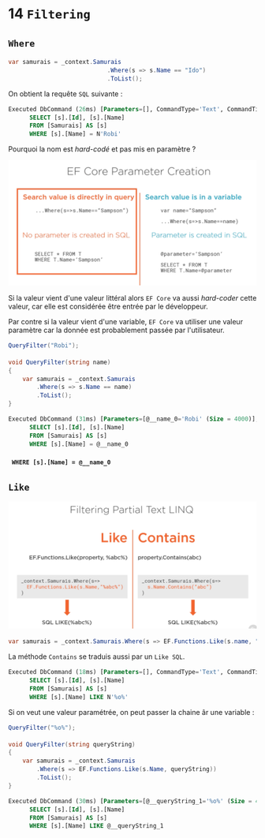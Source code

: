# 14 `Filtering`

## `Where`

```cs
var samurais = _context.Samurais
    						.Where(s => s.Name == "Ido")
    						.ToList();
```

On obtient la requête `SQL` suivante :

```sql
Executed DbCommand (26ms) [Parameters=[], CommandType='Text', CommandTimeout='30']
      SELECT [s].[Id], [s].[Name]
      FROM [Samurais] AS [s]
      WHERE [s].[Name] = N'Robi'
```

Pourquoi la nom est *hard-codé* et pas mis en paramètre ?

<img src="assets/parameter-hard-doded-or-not.png" alt="parameter-hard-doded-or-not" style="zoom:50%;" />

Si la valeur vient d'une valeur littéral alors `EF Core` va aussi *hard-coder* cette valeur, car elle est considérée être entrée par le développeur.

Par contre si la valeur vient d'une variable, `EF Core` va utiliser une valeur paramètre car la donnée est probablement passée par l'utilisateur.

```cs
QueryFilter("Robi");

void QueryFilter(string name)
{
    var samurais = _context.Samurais
        .Where(s => s.Name == name)
        .ToList();
}
```

```sql
Executed DbCommand (31ms) [Parameters=[@__name_0='Robi' (Size = 4000)], CommandType='Text', CommandTimeout='30']
      SELECT [s].[Id], [s].[Name]
      FROM [Samurais] AS [s]
      WHERE [s].[Name] = @__name_0
```

#### ` WHERE [s].[Name] = @__name_0`



## `Like`

<img src="assets/like-method-filtering.png" alt="like-method-filtering" style="zoom:50%;" />

```cs
var samurais = _context.Samurais.Where(s => EF.Functions.Like(s.name, "P%")).ToList();
```

La méthode `Contains` se traduis aussi par un `Like SQL`.

```sql
Executed DbCommand (18ms) [Parameters=[], CommandType='Text', CommandTimeout='30']
      SELECT [s].[Id], [s].[Name]
      FROM [Samurais] AS [s]
      WHERE [s].[Name] LIKE N'%o%'
```

Si on veut une valeur paramétrée,  on peut passer la chaine âr une variable :

```cs
QueryFilter("%o%");

void QueryFilter(string queryString)
{
    var samurais = _context.Samurais
        .Where(s => EF.Functions.Like(s.Name, queryString))
        .ToList();
}
```

```sql
Executed DbCommand (30ms) [Parameters=[@__queryString_1='%o%' (Size = 4000)], CommandType='Text', CommandTimeout='30']
      SELECT [s].[Id], [s].[Name]
      FROM [Samurais] AS [s]
      WHERE [s].[Name] LIKE @__queryString_1
```

